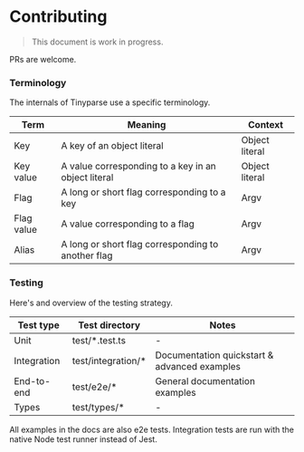 # Contributing

> This document is work in progress.

PRs are welcome.

### Terminology

The internals of Tinyparse use a specific terminology.

| Term       | Meaning                                             | Context        |
| ---------- | --------------------------------------------------- | -------------- |
| Key        | A key of an object literal                          | Object literal |
| Key value  | A value corresponding to a key in an object literal | Object literal |
| Flag       | A long or short flag corresponding to a key         | Argv           |
| Flag value | A value corresponding to a flag                     | Argv           |
| Alias      | A long or short flag corresponding to another flag  | Argv           |

### Testing

Here's and overview of the testing strategy.

| Test type   | Test directory      | Notes                                        |
| ----------- | ------------------- | -------------------------------------------- |
| Unit        | test/\*.test.ts     | -                                            |
| Integration | test/integration/\* | Documentation quickstart & advanced examples |
| End-to-end  | test/e2e/\*         | General documentation examples               |
| Types       | test/types/\*       | -                                            |

All examples in the docs are also e2e tests. Integration tests are run with the native Node test runner instead of Jest.
